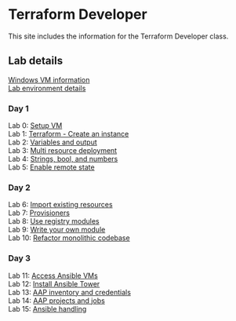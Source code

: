 # Terraform Developer

This site includes the information for the Terraform Developer class.



## Lab details 
[Windows VM information](VM_access.md)  
[Lab environment details](https://docs.google.com/spreadsheets/d/1gTV6btPeIyyXylRkDn2_LNbWkf9BGU6wsi5eIb-ynLY/edit?gid=2103659978#gid=2103659978)

### Day 1   
Lab 0: [Setup VM](labs/setup.md)   
Lab 1: [Terraform - Create an instance](labs/tf-first-instance)    
Lab 2: [Variables and output](labs/tf-variables-and-output)   
Lab 3: [Multi resource deployment](labs/tf-more-variables)   
Lab 4: [Strings, bool, and numbers](labs/tf-even-more-variables)   
Lab 5: [Enable remote state](labs/tf-remote-state)   

### Day 2
Lab 6: [Import existing resources](labs/tf-import)  
Lab 7: [Provisioners](labs/tf-provisioner)  
Lab 8: [Use registry modules](labs/tf-module)  
Lab 9: [Write your own module](labs/tf-write-module)  
Lab 10: [Refactor monolithic codebase](labs/tf-refactor)  

### Day 3
Lab 11: [Access Ansible VMs](labs/ansible-setup)  
Lab 12: [Install Ansible Tower](labs/install-aap/)  
Lab 13: [AAP inventory and credentials](labs/aap-inventory-creds-ad-hoc/)  
Lab 14: [AAP projects and jobs](labs/aap-projects-templates-jobs/)  
Lab 15: [Ansible handling](labs/error-handling)  

